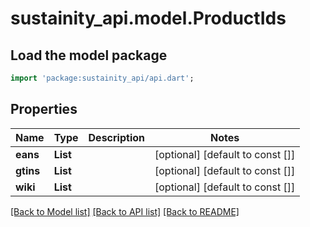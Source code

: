 # sustainity_api.model.ProductIds

## Load the model package
```dart
import 'package:sustainity_api/api.dart';
```

## Properties
Name | Type | Description | Notes
------------ | ------------- | ------------- | -------------
**eans** | **List<String>** |  | [optional] [default to const []]
**gtins** | **List<String>** |  | [optional] [default to const []]
**wiki** | **List<String>** |  | [optional] [default to const []]

[[Back to Model list]](../README.md#documentation-for-models) [[Back to API list]](../README.md#documentation-for-api-endpoints) [[Back to README]](../README.md)


